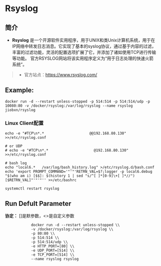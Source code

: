 Rsyslog
===
## 简介
* **Rsyslog** 是一个开源软件实用程序，用于UNIX和类Unix计算机系统，用于在IP网络中转发日志消息。它实现了基本的syslog协议，通过基于内容的过滤，丰富的过滤功能，灵活的配置选项扩展了它，并添加了诸如使用TCP进行传输等功能。 官方RSYSLOG网站将该实用程序定义为“用于日志处理的快速火箭系统”。
> * 官方站点：https://www.rsyslog.com/


## Example:

    docker run -d --restart unless-stopped -p 514:514 -p 514:514/udp -p 10080:80 -v /docker/rsyslog:/var/log/rsyslog --name rsyslog jiobxn/rsyslog

### Linux Client配置

    echo -e "#TCP\n*.*                     @@192.168.80.130" >>/etc/rsyslog.conf

    # or UDP
    # echo -e "#TCP\n*.*                     @192.168.80.130" >>/etc/rsyslog.conf

    # bash log
    echo "local6.*   /var/log/bash_history.log" >/etc/rsyslog.d/bash.conf
    echo 'export PROMPT_COMMAND='"'"'RETRN_VAL=$?;logger -p local6.debug "$(who am i) [$$]: $(history 1 | sed "s/^[ ]*[0-9]\+[ ]*//") [$RETRN_VAL]"'"'"'' >>/etc/bashrc 

    systemctl restart rsyslog


## Run Defult Parameter
**协定：** []是默参数，<>是自定义参数

				docker run -d --restart unless-stopped \\
				-v /docker/rsyslog:/var/log/rsyslog \\
				-p 80:80 \\
				-p 514:514 \\
				-p 514:514/udp \\
				-e HTTP_PORT=[80] \\
				-e UDP_PORT=[514] \\
				-e TCP_PORT=[514] \\
				--name rsyslog rsyslog
